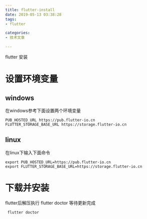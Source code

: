 ```yaml
---
title: flutter-install
date: 2019-05-13 03:38:28
tags:
- flutter

categories:
- 技术文章

---
```


flutter 安装

# 设置环境变量
## windows 
在windows参考下面设置两个环境变量

```commandline
PUB_HOSTED_URL https://pub.flutter-io.cn
FLUTTER_STORAGE_BASE_URL https://storage.flutter-io.cn
```

## linux
在linux下输入下面命令
```commandline
export PUB_HOSTED_URL=https://pub.flutter-io.cn
export FLUTTER_STORAGE_BASE_URL=https://storage.flutter-io.cn
```

# 下载并安装
flutter后解压执行 flutter doctor 等待更新完成
```commandline
 flutter doctor
```
